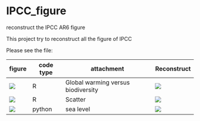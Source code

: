 # IPCC_figure
 reconstruct the IPCC AR6 figure

This project try to reconstruct all the figure of IPCC

Please see the file:

| figure                                                       | code type | attachment                         | Reconstruct                                                  |
| ------------------------------------------------------------ | --------- | ---------------------------------- | ------------------------------------------------------------ |
| ![](https://imagecollection.oss-cn-beijing.aliyuncs.com/legion/3.jpg) | R         | Global warming versus biodiversity | ![](https://imagecollection.oss-cn-beijing.aliyuncs.com/legion/figure.png) |
| ![](https://imagecollection.oss-cn-beijing.aliyuncs.com/legion/IPCC.jpg) | R         | Scatter                            | ![](https://imagecollection.oss-cn-beijing.aliyuncs.com/legion/plot.png) |
| ![](https://imagecollection.oss-cn-beijing.aliyuncs.com/legion/FAQ9.2.png) | python    | sea level                          | ![](https://imagecollection.oss-cn-beijing.aliyuncs.com/legion/plot_sea_level.png) |

 
